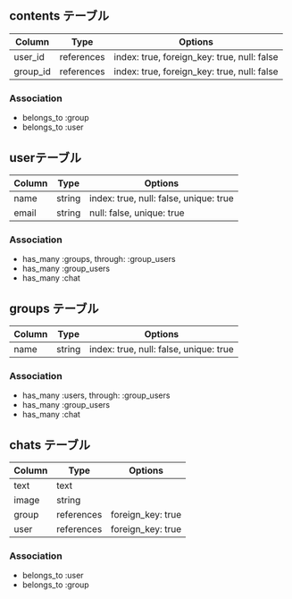 ## contents テーブル
|Column|Type|Options|
|------|----|-------|
|user_id|references|index: true, foreign_key: true, null: false|
|group_id|references|index: true, foreign_key: true, null: false|
### Association
- belongs_to :group
- belongs_to :user
## userテーブル
|Column|Type|Options|
|------|----|-------|
|name|string|index: true, null: false, unique: true|
|email|string|null: false, unique: true|
### Association
- has_many :groups, through: :group_users
- has_many :group_users
- has_many :chat
## groups テーブル
|Column|Type|Options|
|------|----|-------|
|name|string|index: true, null: false, unique: true|
### Association
- has_many :users, through: :group_users
- has_many :group_users
- has_many :chat
## chats テーブル
|Column|Type|Options|
|------|----|-------|
|text|text|
|image|string|
|group|references|foreign_key: true|
|user|references|foreign_key: true|
### Association
- belongs_to :user
- belongs_to :group